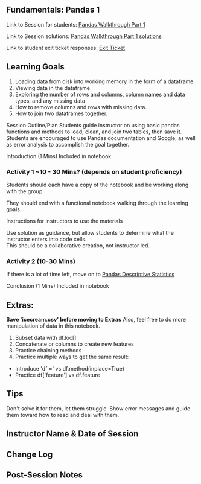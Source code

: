 ## Fundamentals: Pandas 1

Link to Session for students: [Pandas Walkthrough Part 1](https://github.com/Caellwyn/FLEX-Sessions/blob/main/Fundamentals/Pandas/pandas_lesson.ipynb)

Link to Session solutions: [Pandas Walkthrough Part 1 solutions](https://github.com/Caellwyn/FLEX-Sessions/blob/main/Fundamentals/Pandas/solution_pandas_lesson.ipynb)

Link to student exit ticket responses: [Exit Ticket](https://docs.google.com/forms/d/1q5DiWQPlEMlcxSzJeNnvuw0T2dj9FYfLoif6r4Yl3dM/edit?usp=sharing)

## Learning Goals
1. Loading data from disk into working memory in the form of a dataframe
2. Viewing data in the dataframe
3. Exploring the number of rows and columns, column names and data types, and any missing data
4. How to remove columns and rows with missing data.
5. How to join two dataframes together.


Session Outline/Plan
Students guide instructor on using basic pandas functions and methods to load, clean, and join two tables, then save it.
Students are encouraged to use Pandas documentation and Google, as well as error analysis to accomplish the goal together.

Introduction (1 Mins)
Included in notebook.

### Activity 1 ~10 - 30 Mins? (depends on student proficiency)

Students should each have a copy of the notebook and be working along with the group.  

They should end with a functional notebook walking through the learning goals.  

Instructions for instructors to use the materials

Use solution as guidance, but allow students to determine what the instructor enters into code cells.  
This should be a collaborative creation, not instructor led.


### Activity 2 (10-30 Mins)

If there is a lot of time left, move on to [Pandas Descriptive Statistics](https://github.com/Caellwyn/FLEX-Sessions/tree/main/Fundamentals/Pandas/stats_in_pandas)

Conclusion (1 Mins)
Included in notebook

## Extras: 
**Save 'icecream.csv' before moving to Extras**
Also, feel free to do more manipulation of data in this notebook.

1. Subset data with df.loc[]
2. Concatenate or columns to create new features
3. Practice chaining methods
4. Practice multiple ways to get the same result:
  - Introduce 'df =' vs df.method(inplace=True)
  - Practice df['feature'] vs df.feature


## Tips
Don't solve it for them, let them struggle.  Show error messages and guide them toward how to read and deal with them.

## Instructor Name & Date of Session



## Change Log

## Post-Session Notes

